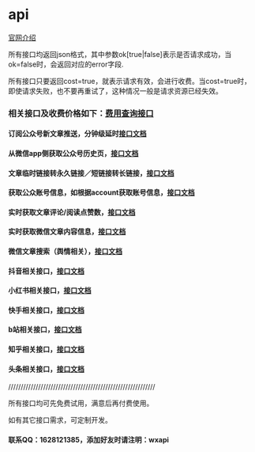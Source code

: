 # api

[官网介绍](http://www.whosecard.com?from=api-doc)

所有接口均返回json格式，其中参数ok[true|false]表示是否请求成功，当ok=false时，会返回对应的error字段.

所有接口只要返回cost=true，就表示请求有效，会进行收费。当cost=true时，即使请求失败，也不要再重试了，这种情况一般是请求资源已经失效。

### 相关接口及收费价格如下：[费用查询接口](https://iwoods.coding.net/p/wxapi-doc/d/wxapi-doc/git/blob/master/pay.md)

#### 订阅公众号新文章推送，分钟级延时[接口文档](https://iwoods.coding.net/p/wxapi-doc/d/wxapi-doc/git/blob/master/gzhsubscription.md)

#### 从微信app侧获取公众号历史页，[接口文档](https://iwoods.coding.net/p/wxapi-doc/d/wxapi-doc/git/blob/master/api-profile.md)

#### 文章临时链接转永久链接／短链接转长链接，[接口文档](https://iwoods.coding.net/p/wxapi-doc/d/wxapi-doc/git/blob/master/api2.md)

#### 获取公众账号信息，如根据account获取账号信息，[接口文档](https://iwoods.coding.net/p/wxapi-doc/d/wxapi-doc/git/blob/master/api3.md)

#### 实时获取文章评论/阅读点赞数，[接口文档](https://iwoods.coding.net/p/wxapi-doc/d/wxapi-doc/git/blob/master/api4.md)

#### 实时获取微信文章内容信息，[接口文档](https://iwoods.coding.net/p/wxapi-doc/d/wxapi-doc/git/blob/master/wxarticle.md)

#### 微信文章搜索（舆情相关），[接口文档](https://iwoods.coding.net/p/wxapi-doc/d/wxapi-doc/git/blob/master/wxsearch.md)

<!--
#### 获取搜狗公众号/关键字最近N天内的更新文章，[接口文档](https://iwoods.coding.net/p/wxapi-doc/d/wxapi-doc/git/blob/master/api5.md)
```
最近N天的范围是：7 >= N >= 1
单次调用计费跟返回的文章数量有关：
文章数量／10，再向上取整，最后乘以0.1，比如返回53篇文章，将收取0.6元。
文章链接均为临时链接。

本接口只要抓取成功，即时没有更新任何文章，也要收取0.1。
```

#### 微信指数，[接口文档](https://iwoods.coding.net/p/wxapi-doc/d/wxapi-doc/git/blob/master/wxindex.md)
-->

#### 抖音相关接口，[接口文档](https://iwoods.coding.net/p/wxapi-doc/d/wxapi-doc/git/blob/master/douyin.md)

#### 小红书相关接口，[接口文档](https://iwoods.coding.net/p/wxapi-doc/d/wxapi-doc/git/blob/master/xiaohongshu.md)

#### 快手相关接口，[接口文档](https://iwoods.coding.net/p/wxapi-doc/d/wxapi-doc/git/blob/master/kuaishou.md)

#### b站相关接口，[接口文档](https://iwoods.coding.net/p/wxapi-doc/d/wxapi-doc/git/blob/master/bilibili.md)

#### 知乎相关接口，[接口文档](https://iwoods.coding.net/p/wxapi-doc/d/wxapi-doc/git/blob/master/zhihu.md)

#### 头条相关接口，[接口文档](https://iwoods.coding.net/p/wxapi-doc/d/wxapi-doc/git/blob/master/toutiao.md)

///////////////////////////////////////////////////////////

所有接口均可先免费试用，满意后再付费使用。

如有其它接口需求，可定制开发。

#### 联系QQ：1628121385，添加好友时请注明：wxapi
